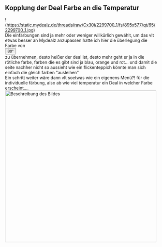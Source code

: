 ## Kopplung der Deal Farbe an die Temperatur
!(https://static.mydealz.de/threads/raw/Cx30i/2299700_1/fs/895x577/qt/65/2299700_1.jpg)  
Die einfärbungen sind ja mehr oder weniger willkürlich gewählt, um das vlt etwas besser an Mydealz anzupassen hatte ich hier die überlegung die Farbe von   
<button title="Derzeit bewertet mit 80°. Dein Vote verändert die Temperatur!" class="cept-vote-temp vote-temp size--all-m space--l-half-1 vote-temp--warm space--mh-1"><span>80° </span><span class="popover-origin space--b-2"><!----></span></button>  
zu übernehmen, desto heißer der deal ist, desto mehr geht er ja in die rötliche farbe, farben die es gibt sind ja blau, orange und rot... und damit die seite nachher nicht so aussieht wie ein flickenteppich könnte man sich einfach die gleich farben "ausleihen"  
Ein schritt weiter wäre dann vlt soetwas wie ein eigenens Menü?! für die individuelle färbung, also ab wie viel temperatur ein Deal in welcher Farbe erscheint....  
<img src="https://static.mydealz.de/threads/raw/Cx30i/2299700_1/fs/895x577/qt/65/2299700_1.jpg" alt="Beschreibung des Bildes" width="500"/>

